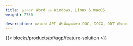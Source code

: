 ```yaml
---
title: ดูเอกสาร Word บน Windows, Linux & macOS 
weight: 7730

description: แอพและ API ฟรีเพื่อดูเอกสาร DOC, DOCX, ODT เป็นเพจ
---
```


{{< blocks/products/pf/agp/feature-solution >}} 

